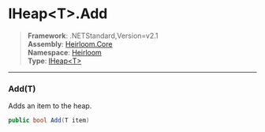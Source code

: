# IHeap\<T>.Add

> **Framework**: .NETStandard,Version=v2.1  
> **Assembly**: [Heirloom.Core][0]  
> **Namespace**: [Heirloom][0]  
> **Type**: [IHeap\<T>][1]  

--------------------------------------------------------------------------------

### Add(T)

Adds an item to the heap.

```cs
public bool Add(T item)
```

[0]: ..\Heirloom.Core.md
[1]: Heirloom.IHeap[T].md
